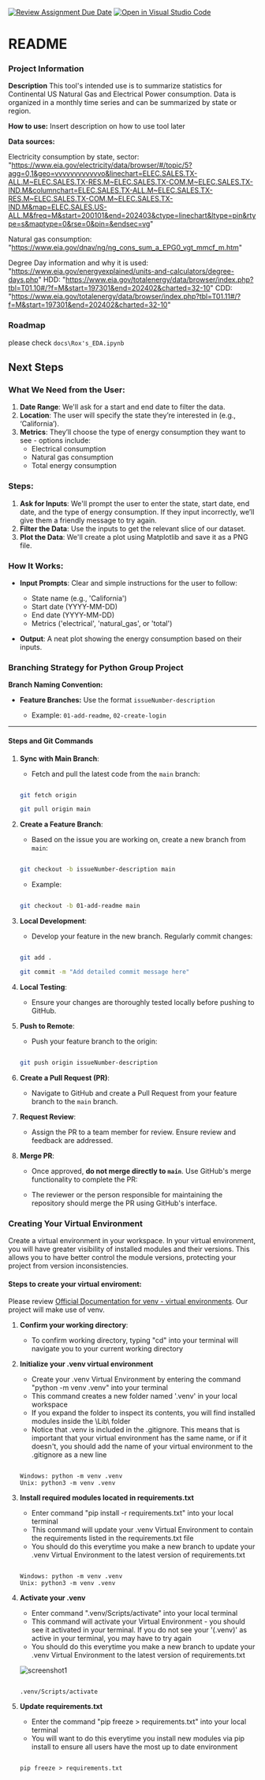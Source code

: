[![Review Assignment Due Date](https://classroom.github.com/assets/deadline-readme-button-24ddc0f5d75046c5622901739e7c5dd533143b0c8e959d652212380cedb1ea36.svg)](https://classroom.github.com/a/A55IPDGc)
[![Open in Visual Studio Code](https://classroom.github.com/assets/open-in-vscode-718a45dd9cf7e7f842a935f5ebbe5719a5e09af4491e668f4dbf3b35d5cca122.svg)](https://classroom.github.com/online_ide?assignment_repo_id=15225700&assignment_repo_type=AssignmentRepo)

# README

### Project Information

**Description**
This tool's intended use is to summarize statistics for Continental US Natural Gas and Electrical Power consumption. Data is organized in a monthly time series and can be summarized by state or region.

**How to use:**
Insert description on how to use tool later

**Data sources:**

Electricity consumption by state, sector: "https://www.eia.gov/electricity/data/browser/#/topic/5?agg=0,1&geo=vvvvvvvvvvvvo&linechart=ELEC.SALES.TX-ALL.M~ELEC.SALES.TX-RES.M~ELEC.SALES.TX-COM.M~ELEC.SALES.TX-IND.M&columnchart=ELEC.SALES.TX-ALL.M~ELEC.SALES.TX-RES.M~ELEC.SALES.TX-COM.M~ELEC.SALES.TX-IND.M&map=ELEC.SALES.US-ALL.M&freq=M&start=200101&end=202403&ctype=linechart&ltype=pin&rtype=s&maptype=0&rse=0&pin=&endsec=vg"

Natural gas consumption: "https://www.eia.gov/dnav/ng/ng_cons_sum_a_EPG0_vgt_mmcf_m.htm"

Degree Day information and why it is used: "https://www.eia.gov/energyexplained/units-and-calculators/degree-days.php"
HDD: "https://www.eia.gov/totalenergy/data/browser/index.php?tbl=T01.10#/?f=M&start=197301&end=202402&charted=32-10"
CDD: "https://www.eia.gov/totalenergy/data/browser/index.php?tbl=T01.11#/?f=M&start=197301&end=202402&charted=32-10"



### Roadmap

please check `docs\Rox's_EDA.ipynb`

## Next Steps

### What We Need from the User:
1. **Date Range**: We'll ask for a start and end date to filter the data.
2. **Location**: The user will specify the state they’re interested in (e.g., ‘California’).
3. **Metrics**: They’ll choose the type of energy consumption they want to see - options include:
    - Electrical consumption
    - Natural gas consumption
    - Total energy consumption

### Steps:
1. **Ask for Inputs**: We'll prompt the user to enter the state, start date, end date, and the type of energy consumption. If they input incorrectly, we’ll give them a friendly message to try again.
2. **Filter the Data**: Use the inputs to get the relevant slice of our dataset.
3. **Plot the Data**: We'll create a plot using Matplotlib and save it as a PNG file.

### How It Works:
- **Input Prompts**: Clear and simple instructions for the user to follow:
    - State name (e.g., 'California')
    - Start date (YYYY-MM-DD)
    - End date (YYYY-MM-DD)
    - Metrics ('electrical', 'natural_gas', or 'total')

- **Output**: A neat plot showing the energy consumption based on their inputs.


### Branching Strategy for Python Group Project 

  

**Branch Naming Convention:** 

  

- **Feature Branches:** Use the format `issueNumber-description` 

  - Example: `01-add-readme`, `02-create-login` 

  

--- 

  

#### Steps and Git Commands 

  

1. **Sync with Main Branch**: 

    - Fetch and pull the latest code from the `main` branch: 

    ```bash 

    git fetch origin 

    git pull origin main 

    ``` 

  

2. **Create a Feature Branch**: 

    - Based on the issue you are working on, create a new branch from `main`: 

    ```bash 

    git checkout -b issueNumber-description main 

    ``` 

    - Example:  

    ```bash 

    git checkout -b 01-add-readme main 

    ``` 

  

3. **Local Development**: 

    - Develop your feature in the new branch. Regularly commit changes: 

    ```bash 

    git add . 

    git commit -m "Add detailed commit message here" 

    ``` 

  

4. **Local Testing**: 

    - Ensure your changes are thoroughly tested locally before pushing to GitHub. 

  

5. **Push to Remote**: 

    - Push your feature branch to the origin: 

    ```bash 

    git push origin issueNumber-description 

    ``` 

  

6. **Create a Pull Request (PR)**: 

    - Navigate to GitHub and create a Pull Request from your feature branch to the `main` branch. 

  

7. **Request Review**: 

    - Assign the PR to a team member for review. Ensure review and feedback are addressed. 

  

8. **Merge PR**: 

    - Once approved, **do not merge directly to `main`**. Use GitHub's merge functionality to complete the PR: 

    - The reviewer or the person responsible for maintaining the repository should merge the PR using GitHub's interface. 


### Creating Your Virtual Environment

Create a virtual environment in your workspace. In your virtual environment, you will have greater visibility of installed modules and their versions. This allows you to have better control the module versions, protecting your project from version inconsistencies.

#### Steps to create your virtual enviroment:

Please review [Official Documentation for venv - virtual environments](https://docs.python.org/3/library/venv.html). Our project will make use of venv.

1. **Confirm your working directory**:

    - To confirm working directory, typing "cd" into your terminal will navigate you to your current working directory

2. **Initialize your .venv virtual environment**

    - Create your .venv Virtual Environment by entering the command "python -m venv .venv" into your terminal
    - This command creates a new folder named '.venv' in your local workspace
    - If you expand the folder to inspect its contents, you will find installed modules inside the \Lib\ folder
    - Notice that .venv is included in the .gitignore. This means that is important that your virtual environment has the same name, or if it doesn't, you should add the name of your virtual environment to the .gitignore as a new line

    ```terminal
    
    Windows: python -m venv .venv
    Unix: python3 -m venv .venv

    ```

3. **Install required modules located in requirements.txt**

    - Enter command "pip install -r requirements.txt" into your local terminal
    - This command will update your .venv Virtual Environment to contain the requirements listed in the requirements.txt file
    - You should do this everytime you make a new branch to update your .venv Virtual Environment to the latest version of requirements.txt
    
    ```terminal
    
    Windows: python -m venv .venv
    Unix: python3 -m venv .venv

    ```

4. **Activate your .venv**

    - Enter command ".venv/Scripts/activate" into your local terminal
    - This command will activate your Virtual Environment - you should see it activated in your terminal. If you do not see your '(.venv)' as active in your terminal, you may have to try again
    - You should do this everytime you make a new branch to update your .venv Virtual Environment to the latest version of requirements.txt

    ![screenshot1](https://github.com/ENSF-692-Spring-2024/ensf-692-project-the-cool-company/blob/main/screenshot_1_venv.png "Activate .venv")
    
    ```terminal
    
    .venv/Scripts/activate

    ```

5. **Update requirements.txt**

    - Enter the command "pip freeze > requirements.txt" into your local terminal
    - You will want to do this everytime you install new modules via pip install to ensure all users have the most up to date environment


    ```terminal
    
    pip freeze > requirements.txt

    ```







